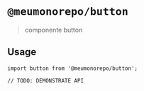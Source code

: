 # `@meumonorepo/button`

> componente button

## Usage

```
import button from '@meumonorepo/button';

// TODO: DEMONSTRATE API
```

